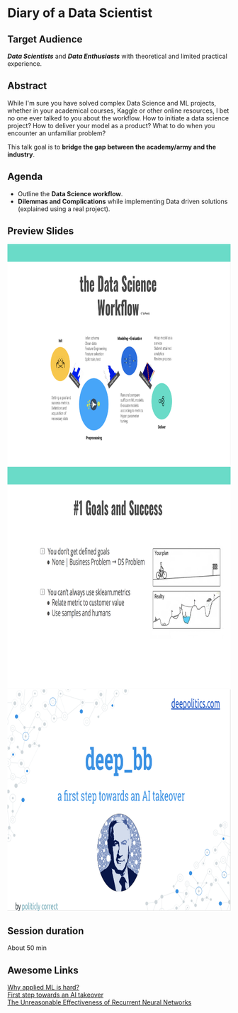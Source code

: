 # Diary of a Data Scientist


## Target Audience

***Data Scientists*** and ***Data Enthusiasts*** with theoretical and limited practical experience.

## Abstract

While I'm sure you have solved complex Data Science and ML projects, whether in your academical courses, Kaggle or other online resources, I bet no one ever talked to you about the workflow. How to initiate a data science project? How to deliver your model as a product? What to do when you encounter an unfamiliar problem?
 
This talk goal is to **bridge the gap between the academy/army and the industry**.

## Agenda

- Outline the **Data Science workflow**.
- **Dilemmas and Complications** while implementing Data driven solutions (explained using a real project).

## Preview Slides

<img src="./photos/the_data_science_workflow.png" height="500" />
<img src="./photos/complication1.png" height="500" />
<img src="./photos/deep_bb.png" height="500" />

## Session duration

About 50 min

## Awesome Links

[Why applied ML is hard?](https://machinelearningmastery.com/applied-machine-learning-is-hard/)<br/>
[First step towards an AI takeover](https://medium.com/@talperetz24/deep-politics-first-step-towards-an-ai-takeover-236074c7c2d7)<br/>
[The Unreasonable Effectiveness of Recurrent Neural Networks](http://karpathy.github.io/2015/05/21/rnn-effectiveness/)<br/>